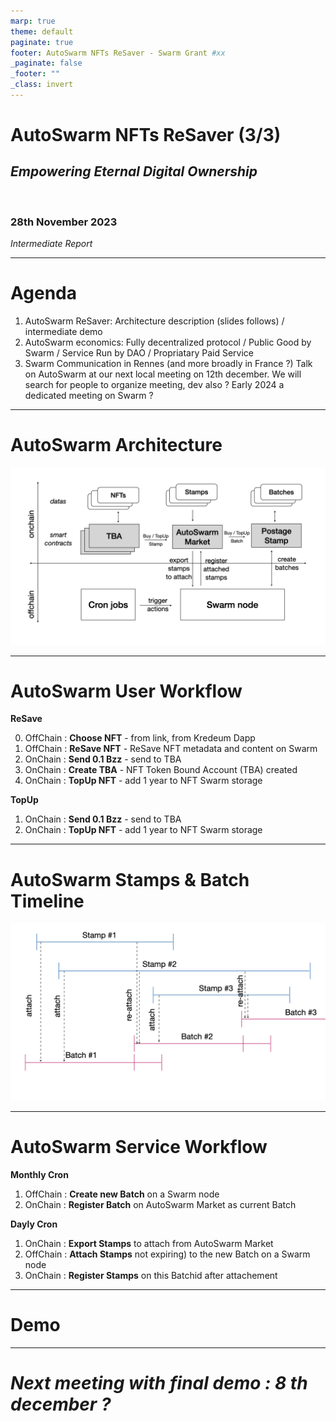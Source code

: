 ```yaml
---
marp: true
theme: default
paginate: true
footer: AutoSwarm NFTs ReSaver - Swarm Grant #xx
_paginate: false
_footer: ""
_class: invert
---
```


# AutoSwarm NFTs ReSaver (3/3)

## _Empowering Eternal Digital Ownership_

&nbsp;
&nbsp;

### 28th November 2023
_Intermediate Report_

---

# Agenda

1. AutoSwarm ReSaver:
Architecture description (slides follows) / intermediate demo
1. AutoSwarm economics:
Fully decentralized protocol / Public Good by Swarm /
Service Run by DAO / Propriatary Paid Service
1. Swarm Communication in Rennes (and more broadly in France ?)
Talk on AutoSwarm at our next local meeting on 12th december. We will search for people to organize meeting, dev also ?
Early 2024 a dedicated  meeting on Swarm ?

---

# AutoSwarm Architecture
<!-- _footer: "" -->
![](./architecture.png)

---

#  AutoSwarm User Workflow
**ReSave**

0. OffChain : **Choose NFT** - from link, from Kredeum Dapp
0. OffChain : **ReSave NFT** - ReSave NFT metadata and content on Swarm
0. OnChain : **Send 0.1 Bzz** - send to TBA
0. OnChain : **Create TBA**  - NFT Token Bound Account (TBA) created
0. OnChain : **TopUp NFT** - add 1 year to NFT Swarm storage

**TopUp**

1. OnChain : **Send 0.1 Bzz** - send to TBA
1. OnChain : **TopUp NFT** - add 1 year to NFT Swarm storage

---
<!-- _footer: "" -->
#  AutoSwarm Stamps & Batch Timeline
![](./timeline.png)

---

#  AutoSwarm Service Workflow

**Monthly Cron**

1. OffChain : **Create new Batch** on a Swarm node
1. OnChain : **Register Batch** on AutoSwarm Market as current Batch

**Dayly Cron**

1. OnChain : **Export Stamps** to attach from AutoSwarm Market
1. OffChain : **Attach Stamps** not expiring) to the new Batch on a Swarm node
1. OnChain : **Register Stamps** on this Batchid after attachement

---

#  Demo

---

#  _Next meeting with final demo : 8 th december ?_

